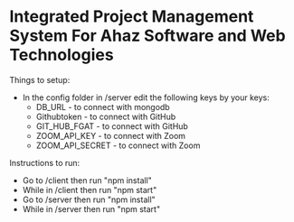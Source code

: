 # Integrated Project Management System For Ahaz Software and Web Technologies

Things to setup:

- In the config folder in /server edit the following keys by your keys:
   - DB_URL - to connect with mongodb
   - Githubtoken - to connect with GitHub
   - GIT_HUB_FGAT - to connect with GitHub
   - ZOOM_API_KEY - to connect with Zoom
   - ZOOM_API_SECRET - to connect with Zoom

Instructions to run:

- Go to /client then run "npm install"
- While in /client then run "npm start"
- Go to /server then run "npm install"
- While in /server then run "npm start"


